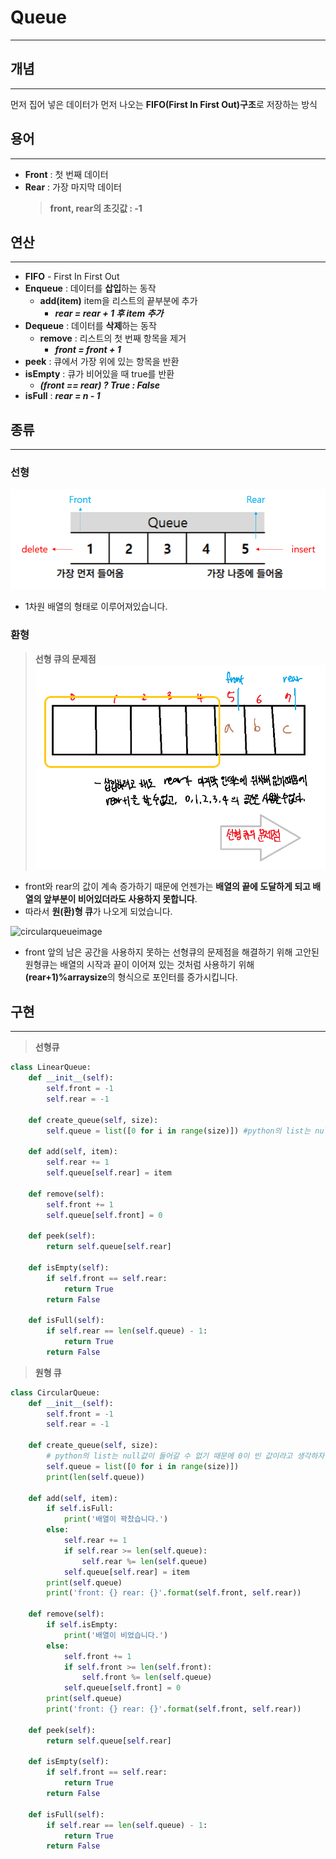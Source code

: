 # Queue
---

## 개념
---
먼저 집어 넣은 데이터가 먼저 나오는 **FIFO(First In First Out)구조**로 저장하는 방식

## 용어
---
- **Front** : 첫 번째 데이터
- **Rear** : 가장 마지막 데이터
  > **front, rear의 초깃값 : -1**


## 연산
---
- **FIFO** - First In First Out
- **Enqueue** : 데이터를 **삽입**하는 동작
  - **add(item)**  item을 리스트의 끝부분에 추가
    - ***rear = rear + 1 후 item 추가***
- **Dequeue** : 데이터를 **삭제**하는 동작
  - **remove** : 리스트의 첫 번째 항목을 제거
    - ***front = front + 1***
- **peek** : 큐에서 가장 위에 있는 항목을 반환
- **isEmpty** : 큐가 비어있을 때 true를 반환
  - ***(front == rear) ? True : False***
- **isFull** : ***rear = n - 1***

## 종류
---
 ### **선형**
  ![linearqueueimage](./../Image/linearquueimage.png)
  - 1차원 배열의 형태로 이루어져있습니다.
 ### **환형**
  > **선형 큐의 문제점**
  ![linearqueueproblemimage](../Image/linearqueueerrorimage.png)
   - front와 rear의 값이 계속 증가하기 때문에 언젠가는 **배열의 끝에 도달하게 되고 배열의 앞부분이 비어있더라도 사용하지 못합니다**.
   - 따라서 **원(환)형 큐**가 나오게 되었습니다.
  
  ![circularqueueimage](https://blog.kakaocdn.net/dn/bX8XxA/btqDQ8k810g/Ck9u43swToWRP5KEpF0Nf0/img.png)
  - front 앞의 남은 공간을 사용하지 못하는 선형큐의 문제점을 해결하기 위해 고안된 원형큐는 배열의 시작과 끝이 이어져 있는 것처럼 사용하기 위해 **(rear+1)%arraysize**의 형식으로 포인터를 증가시킵니다.



## 구현
---
> **선형큐**
```python
class LinearQueue:
    def __init__(self):        
        self.front = -1
        self.rear = -1
    
    def create_queue(self, size):
        self.queue = list([0 for i in range(size)]) #python의 list는 null값이 들어갈 수 없기 때문에 0이 빈 값이라고 생각하자

    def add(self, item):
        self.rear += 1
        self.queue[self.rear] = item
        
    def remove(self):
        self.front += 1
        self.queue[self.front] = 0

    def peek(self):
        return self.queue[self.rear]

    def isEmpty(self):
        if self.front == self.rear:
            return True
        return False

    def isFull(self):
        if self.rear == len(self.queue) - 1:
            return True
        return False
```

> **원형 큐**
```python
class CircularQueue:
    def __init__(self):
        self.front = -1
        self.rear = -1

    def create_queue(self, size):
        # python의 list는 null값이 들어갈 수 없기 때문에 0이 빈 값이라고 생각하자
        self.queue = list([0 for i in range(size)])
        print(len(self.queue))

    def add(self, item):
        if self.isFull:
            print('배열이 꽉찼습니다.')
        else:
            self.rear += 1
            if self.rear >= len(self.queue):
                self.rear %= len(self.queue)
            self.queue[self.rear] = item
        print(self.queue)
        print('front: {} rear: {}'.format(self.front, self.rear))

    def remove(self):
        if self.isEmpty:
            print('배열이 비었습니다.')
        else:
            self.front += 1
            if self.front >= len(self.front):
                self.front %= len(self.queue)
            self.queue[self.front] = 0
        print(self.queue)
        print('front: {} rear: {}'.format(self.front, self.rear))

    def peek(self):
        return self.queue[self.rear]

    def isEmpty(self):
        if self.front == self.rear:
            return True
        return False

    def isFull(self):
        if self.rear == len(self.queue) - 1:
            return True
        return False
```